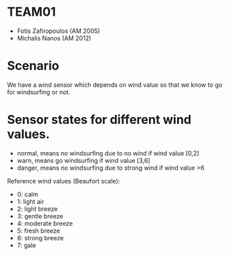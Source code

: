 # TEAM01

* Fotis Zafiropoulos (AM 2005)
* Michalis Nanos (AM 2012)

# Scenario

We have a wind sensor which depends on wind value so that we know to go for windsurfing or not. 
 
# Sensor states for different wind values.

* normal, means no windsurfing due to no wind if wind value [0,2]
* warn, means go windsurfing if wind value [3,6]
* danger, means no windsurfing due to strong wind if wind value >6

Reference wind values (Beaufort scale):

* 0: calm
* 1: light air
* 2: light breeze
* 3: gentle breeze
* 4: moderate breeze
* 5: fresh breeze
* 6: strong breeze
* 7: gale
